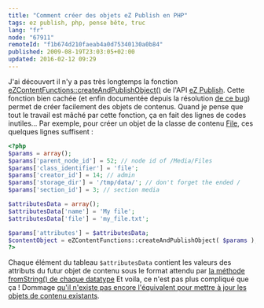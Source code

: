 ```yaml
---
title: "Comment créer des objets eZ Publish en PHP"
tags: ez publish, php, pense bête, truc
lang: "fr"
node: "67911"
remoteId: "f1b674d210faeab4a0d75340130a0b84"
published: 2009-08-19T23:03:05+02:00
updated: 2016-02-12 09:29
---
```


J'ai découvert il n'y a pas très longtemps la fonction
[eZContentFunctions::createAndPublishObject()](http://pubsvn.ez.no/doxygen/trunk/LS/html/classeZContentFunctions.html#a0850acaf97f8360721ede6fea371c642)
de l'API [eZ Publish](/tag/ez-publish/). Cette fonction bien cachée (et enfin
documentée depuis la résolution [de ce bug](http://issues.ez.no/12261)) permet
de créer facilement des objets de contenus. Quand je pense que tout le travail
est mâché par cette fonction, ça en fait des lignes de codes inutiles… Par
exemple, pour créer un objet de la classe de contenu
[File](http://ez.no/doc/ez_publish/technical_manual/4_x/reference/content_classes/media/file),
ces quelques lignes suffisent :

``` php
<?php
$params = array();
$params['parent_node_id'] = 52; // node id of /Media/Files
$params['class_identifier'] = 'file';
$params['creator_id'] = 14; // admin
$params['storage_dir'] = '/tmp/data/'; // don't forget the ended /
$params['section_id'] = 3; // section media

$attributesData = array();
$attributesData['name'] = 'My file';
$attributesData['file'] = 'my_file.txt';

$params['attributes'] = $attributesData;
$contentObject = eZContentFunctions::createAndPublishObject( $params );
?>

```

Chaque élément du tableau <code>$attributesData</code> contient les valeurs des
attributs du futur objet de contenu sous le format attendu par [la méthode
fromString() de chaque
datatype](https://github.com/ezsystems/ezpublish-legacy/blob/master/doc/features/3.9/to_from_string_datatype_functionality.txt)
Et voila, ce n'est pas plus compliqué que ça ! Dommage [qu'il n'existe pas
encore l'équivalent pour mettre à jour les objets de contenu
existants](http://issues.ez.no/15330).
